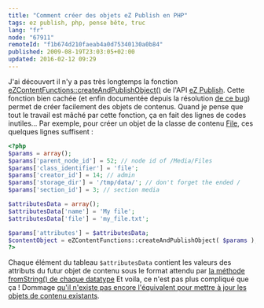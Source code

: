 ```yaml
---
title: "Comment créer des objets eZ Publish en PHP"
tags: ez publish, php, pense bête, truc
lang: "fr"
node: "67911"
remoteId: "f1b674d210faeab4a0d75340130a0b84"
published: 2009-08-19T23:03:05+02:00
updated: 2016-02-12 09:29
---
```


J'ai découvert il n'y a pas très longtemps la fonction
[eZContentFunctions::createAndPublishObject()](http://pubsvn.ez.no/doxygen/trunk/LS/html/classeZContentFunctions.html#a0850acaf97f8360721ede6fea371c642)
de l'API [eZ Publish](/tag/ez-publish/). Cette fonction bien cachée (et enfin
documentée depuis la résolution [de ce bug](http://issues.ez.no/12261)) permet
de créer facilement des objets de contenus. Quand je pense que tout le travail
est mâché par cette fonction, ça en fait des lignes de codes inutiles… Par
exemple, pour créer un objet de la classe de contenu
[File](http://ez.no/doc/ez_publish/technical_manual/4_x/reference/content_classes/media/file),
ces quelques lignes suffisent :

``` php
<?php
$params = array();
$params['parent_node_id'] = 52; // node id of /Media/Files
$params['class_identifier'] = 'file';
$params['creator_id'] = 14; // admin
$params['storage_dir'] = '/tmp/data/'; // don't forget the ended /
$params['section_id'] = 3; // section media

$attributesData = array();
$attributesData['name'] = 'My file';
$attributesData['file'] = 'my_file.txt';

$params['attributes'] = $attributesData;
$contentObject = eZContentFunctions::createAndPublishObject( $params );
?>

```

Chaque élément du tableau <code>$attributesData</code> contient les valeurs des
attributs du futur objet de contenu sous le format attendu par [la méthode
fromString() de chaque
datatype](https://github.com/ezsystems/ezpublish-legacy/blob/master/doc/features/3.9/to_from_string_datatype_functionality.txt)
Et voila, ce n'est pas plus compliqué que ça ! Dommage [qu'il n'existe pas
encore l'équivalent pour mettre à jour les objets de contenu
existants](http://issues.ez.no/15330).
